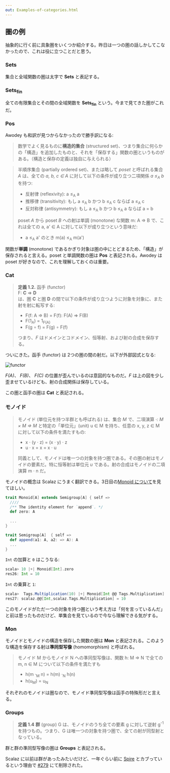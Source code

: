 ```yaml
---
out: Examples-of-categories.html
---
```


  [279]: https://github.com/scalaz/scalaz/pull/279
  [spire]: https://github.com/non/spire

## 圏の例

抽象的に行く前に具象圏をいくつか紹介する。昨日は一つの圏の話しかしてこなかったので、これは役に立つことだと思う。

### Sets

集合と全域関数の圏は太字で **Sets** と表記する。

### Sets<sub>fin</sub>

全ての有限集合とその間の全域関数を **Sets<sub>fin</sub>** という。今まで見てきた圏がこれだ。

### Pos

Awodey も和訳が見つからなかったので勝手訳になる:

> 数学でよく見るものに**構造的集合** (structured set)、つまり集合に何らかの「構造」を追加したものと、それを「保存する」関数の圏というものがある。（構造と保存の定義は独自に与えられる）

> 半順序集合 (partially ordered set)、または略して *poset* と呼ばれる集合 *A* は、全ての *a, b, c ∈ A* に対して以下の条件が成り立つ二項関係 *a ≤<sub>A</sub> b* を持つ:
>
> - 反射律 (reflexivity): a ≤<sub>A</sub> a
> - 推移律 (transitivity): もし a ≤<sub>A</sub> b かつ b ≤<sub>A</sub> c ならば a ≤<sub>A</sub> c
> - 反対称律 (antisymmetry): もし a ≤<sub>A</sub> b かつ b ≤<sub>A</sub> a ならば a = b
>
> poset *A* から poset *B* への射は単調 (monotone) な関数 m: A => B で、これは全ての a, a' ∈ A に対して以下が成り立つという意味だ:
>
> - a ≤<sub>A</sub> a' のとき m(a) ≤<sub>A</sub> m(a')

関数が**単調** (monotone) であるかぎり対象は圏の中にとどまるため、「構造」が保存されると言える。poset と単調関数の圏は **Pos** と表記される。Awodey は poset が好きなので、これを理解しておくのは重要。

### Cat

> **定義 1.2.** 函手 (functor)<br>
> F: **C** => **D**<br>
> は、圏 **C** と圏 **D** の間で以下の条件が成り立つように対象を対象に、また射を射に転写する:
>
> - F(f: A => B) = F(f): F(A) => F(B)
> - F(1<sub>A</sub>) = 1<sub>F(A)</sub>
> - F(g ∘ f) = F(g) ∘ F(f)
>
> つまり、*F* はドメインとコドメイン、恒等射、および射の合成を保存する。

ついにきた。函手 (functor) は 2つの圏の間の射だ。以下が外部図式となる:

![functor](../files/day20-a-functor.png)

*F(A)*、 *F(B)*、 *F(C)* の位置が歪んでいるのは意図的なものだ。*F* は上の図を少し歪ませているけども、射の合成関係は保存している。

この圏と函手の圏は **Cat** と表記される。

### モノイド

> モノイド (単位元を持つ半群とも呼ばれる) は、集合 *M* で、二項演算 *·: M × M => M* と特定の「単位元」(unit) u ∈ M を持ち、任意の x, y, z ∈ M に対して以下の条件を満たすもの:
>
> - x · (y · z) = (x · y) · z
> - u · x = x = x · u
>
> 同義として、モノイドは唯一つの対象を持つ圏である。その圏の射はモノイドの要素だ。特に恒等射は単位元 *u* である。射の合成はモノイドの二項演算 m · n だ。

モノイドの概念は Scalaz にうまく翻訳できる。3日目の[Monoid について](Monoid.html)を見てほしい。

```scala
trait Monoid[A] extends Semigroup[A] { self =>
  ////
  /** The identity element for `append`. */
  def zero: A
  
  ...
}

trait Semigroup[A]  { self =>
  def append(a1: A, a2: => A): A
  ...
}
```

`Int` の加算と `0` はこうなる:

```scala
scala> 10 |+| Monoid[Int].zero
res26: Int = 10
```

`Int` の乗算と `1`:

```scala
scala>  Tags.Multiplication(10) |+| Monoid[Int @@ Tags.Multiplication].zero
res27: scalaz.@@[Int,scalaz.Tags.Multiplication] = 10
```

このモノイドがただ一つの対象を持つ圏という考え方は「何を言っているんだ」と前は思ったものだけど、単集合を見ているので今なら理解できる気がする。

### Mon

モノイドとモノイドの構造を保存した関数の圏は **Mon** と表記される。このような構造を保存する射は**準同型写像** (homomorphism) と呼ばれる。

> モノイド M からモノイド N への準同型写像は、関数 h: M => N で全ての m, n ∈ M について以下の条件を満たすも
>
> - h(m ·<sub>M</sub> n) = h(m) ·<sub>N</sub> h(n)
> - h(u<sub>M</sub>) = u<sub>N</sub>

それぞれのモノイドは圏なので、モノイド準同型写像は函手の特殊形だと言える。

### Groups

> **定義 1.4** **群** (group) G は、モノイドのうち全ての要素 g に対して逆射 g<sup>-1</sup> を持つもの。つまり、G は唯一つの対象を持つ圏で、全ての射が同型射となっている。

群と群の準同型写像の圏は **Groups** と表記される。

Scalaz に以前は群があったみたいだけど、一年ぐらい前に [Spire][spire] とカブっているという理由で [#279][279] にて削除された。
